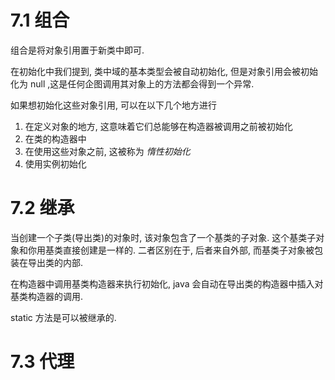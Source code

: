 # 7.1 组合

组合是将对象引用置于新类中即可.

在初始化中我们提到, 类中域的基本类型会被自动初始化,
但是对象引用会被初始化为 null ,这是任何企图调用其对象上的方法都会得到一个异常.

如果想初始化这些对象引用, 可以在以下几个地方进行

1. 在定义对象的地方, 这意味着它们总能够在构造器被调用之前被初始化
2. 在类的构造器中
3. 在使用这些对象之前, 这被称为 *惰性初始化*
4. 使用实例初始化

# 7.2 继承

当创建一个子类(导出类)的对象时, 该对象包含了一个基类的子对象.
这个基类子对象和你用基类直接创建是一样的.
二者区别在于, 后者来自外部, 而基类子对象被包装在导出类的内部.

在构造器中调用基类构造器来执行初始化,
java 会自动在导出类的构造器中插入对基类构造器的调用.

static 方法是可以被继承的.

# 7.3 代理
